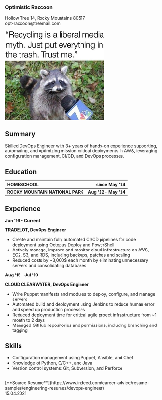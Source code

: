 ### Optimistic Raccoon
Hollow Tree 14, Rocky Mountains 80517 
<br/>opt-raccoon@treemail.com

![Image of a Raccoon](raccoon.jpg)

## Summary

Skilled DevOps Engineer with 3+ years of hands-on experience supporting, automating, and optimizing mission critical deployments in 
AWS, leveraging configuration management, CI/CD, and DevOps processes.

## Education
|HOMESCHOOL | since May '14 |
| :--- | ---: |
|**ROCKY MOUNTAIN NATIONAL PARK**|**Aug '12- May '14**|

## Experience
**Jun '16 - Current**

**TRADELOT, DevOps Engineer**
- Create and maintain fully automated CI/CD pipelines for code deployment using Octopus Deploy and PowerShell
- Actively manage, improve and monitor cloud infrastructure on AWS, EC2, S3,  and RDS, including backups, patches and scaling
- Reduced costs by ~3,000$ each month by eliminating unnecessary servers and consolidating databases


**Aug '15 - Jul '19**

**CLOUD CLEARWATER, DevOps Engineer**
 - Write Puppet manifests and modules to deploy, configure, and manage servers
 - Automated build and deployment using Jenkins to reduce human error and speed up production processes
 - Reduced deployment time for critical agile proect infrastructure from ~1 month to 2 days
 - Managed GitHub repositories and permissions, including branching and tagging

## Skills
- Configuration management using Puppet, Ansible, and Chef
- Knowledge of Python, C/C++, and Java
- Version control systems: Git, Subversion, and Perforce

<br/>
[**Source Resume**](https://www.indeed.com/career-advice/resume-samples/engineering-resumes/devops-engineer) 
<br/>15.04.2021